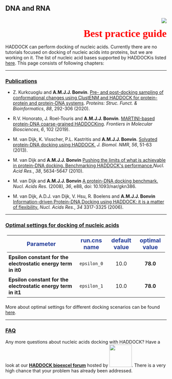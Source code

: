 ## DNA and RNA

<p align="right">
  <img src="/software/bpg/bound_dna.png" />
</p>

<p style='text-align: right; font-family: "PT Sans"; font-weight: 600;'> <font  size="6" color="RED" >Best practice guide</font></p>


HADDOCK can perform docking of nucleic acids. Currently there are no tutorials focused on docking of nucleic acids into proteins, but we are working on it. The list of nucleic acid bases supported by HADDOCKis listed [here](https://wenmr.science.uu.nl/haddock2.4/library). This page consists of following chapters:
 

<hr>

### [Publications](/publications/)

* Z. Kurkcuoglu and **A.M.J.J. Bonvin**. [Pre- and post-docking sampling of conformational changes using ClustENM and HADDOCK for protein-protein and protein-DNA systems](https://doi.org/10.1002/prot.25802). _Proteins: Struc. Funct. &amp; Bioinformatics_, *88*, 292-306 (2020).

* R.V. Honorato, J. Roel-Touris and **A.M.J.J. Bonvin**. [MARTINI-based protein-DNA coarse-grained HADDOCKing](https://doi.org/10.3389/fmolb.2019.00102). _Frontiers in Molecular Biosciences_, *6*, 102 (2019).

* M. van Dijk, K. Visscher, P.L. Kastritis and **A.M.J.J. Bonvin**.
[Solvated protein-DNA docking using HADDOCK.](https://doi.org/doi:10.1007/s10858-013-9734-x)
_J. Biomol. NMR_, *56*, 51-63 (2013).


* M. van Dijk and **A.M.J.J. Bonvin**
[Pushing the limits of what is achievable in protein-DNA docking. Benchmarking HADDOCK's performance.](https://doi.org/doi:10.1093/nar/gkq222)_Nucl. Acid Res._, *38*, 5634-5647 (2010).

* M. van Dijk and **A.M.J.J. Bonvin**
[A protein-DNA docking benchmark.](https://doi.org/doi:10.1093/nar/gkn386)
_Nucl. Acids Res._ (2008), *36*, e88, doi: 10.1093/nar/gkn386.

* M. van Dijk, A.D.J. van Dijk, V. Hsu, R. Boelens and **A.M.J.J. Bonvin**
[Information-driven Protein-DNA Docking using HADDOCK: it is a matter of flexibility.](https://doi.org/doi:10.1093/nar/gkl412)
_Nucl. Acids Res._, *34* 3317-3325 (2006).

<HR>

### [Optimal settings for docking of nucleic acids](https://wenmr.science.uu.nl/haddock2.4/settings#nucleotides)

<style>
table, th, td {
    padding: 5px;
}
</style>


|<font size="4" color="#203A98">Parameter</font>|<font size="4" color="#203A98">run.cns name</font>| <font size="4" color="#203A98" >default value</font>|<font size="4" color="#203A98">optimal value</font> |
|-|:-:|:-:|:-:| 
|**Epsilon constant for the electrostatic energy term in it0** | <code>epsilon_0</code>|  10.0 | **78.0** |   
|**Epsilon constant for the electrostatic energy term in it1** | <code>epsilon_1</code>| 10.0| **78.0** |  


More about optimal settings for different docking scenarios can be found [here](https://wenmr.science.uu.nl/haddock2.4/settings#optimal).

<HR>

### [FAQ](/software/haddock2.4/faq/)

Any more questions about nucleic acids docking with HADDOCK? Have a look at our **[HADDOCK bioexcel forum](https://ask.bioexcel.eu/search?q=dna%20%23haddock)**  hosted by [<img width="70" src="/images/Bioexcel_logo.png">](https://bioexcel.eu). There is a very high chance that your problem has already been addressed. 
